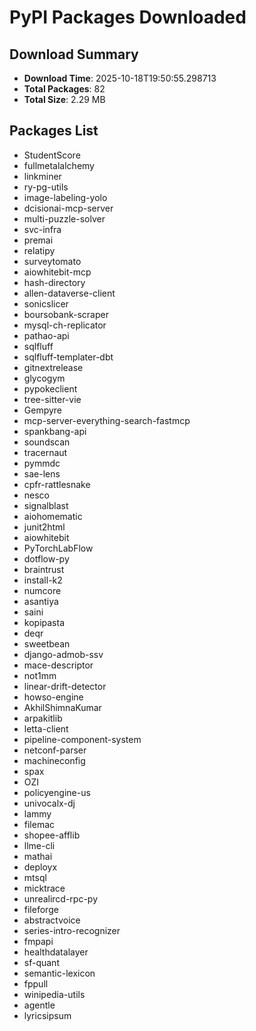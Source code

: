 # PyPI Packages Downloaded

## Download Summary
- **Download Time**: 2025-10-18T19:50:55.298713
- **Total Packages**: 82
- **Total Size**: 2.29 MB

## Packages List
- StudentScore
- fullmetalalchemy
- linkminer
- ry-pg-utils
- image-labeling-yolo
- dcisionai-mcp-server
- multi-puzzle-solver
- svc-infra
- premai
- relatipy
- surveytomato
- aiowhitebit-mcp
- hash-directory
- allen-dataverse-client
- sonicslicer
- boursobank-scraper
- mysql-ch-replicator
- pathao-api
- sqlfluff
- sqlfluff-templater-dbt
- gitnextrelease
- glycogym
- pypokeclient
- tree-sitter-vie
- Gempyre
- mcp-server-everything-search-fastmcp
- spankbang-api
- soundscan
- tracernaut
- pymmdc
- sae-lens
- cpfr-rattlesnake
- nesco
- signalblast
- aiohomematic
- junit2html
- aiowhitebit
- PyTorchLabFlow
- dotflow-py
- braintrust
- install-k2
- numcore
- asantiya
- saini
- kopipasta
- deqr
- sweetbean
- django-admob-ssv
- mace-descriptor
- not1mm
- linear-drift-detector
- howso-engine
- AkhilShimnaKumar
- arpakitlib
- letta-client
- pipeline-component-system
- netconf-parser
- machineconfig
- spax
- OZI
- policyengine-us
- univocalx-dj
- lammy
- filemac
- shopee-afflib
- llme-cli
- mathai
- deployx
- mtsql
- micktrace
- unrealircd-rpc-py
- fileforge
- abstractvoice
- series-intro-recognizer
- fmpapi
- healthdatalayer
- sf-quant
- semantic-lexicon
- fppull
- winipedia-utils
- agentle
- lyricsipsum
